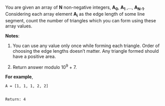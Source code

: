 <div class="markdown-content" id="problem-content">
<p>You are given an array of <strong>N</strong> non-negative integers, <strong>A<sub>0</sub></strong>, <strong>A<sub>1</sub></strong> ,…, <strong>A<sub>N-1</sub></strong>.<br/>
Considering each array element <strong>A<sub>i</sub></strong> as the edge length of some line segment, count the number of triangles which you can form using these array values.</p>
<p><strong>Notes</strong>:</p>
<ol>
<li>
<p>You can use any value only once while forming each triangle. Order of choosing the edge lengths doesn’t matter. Any triangle formed should have a positive area.</p>
</li>
<li>
<p>Return answer modulo 10<sup>9</sup> + 7.</p>
</li>
</ol>
<p><strong>For example</strong>,</p>
<div class="highlighter-rouge"><pre class="highlight"><code>A = [1, 1, 1, 2, 2]

Return: 4
</code></pre>
</div>

</div>